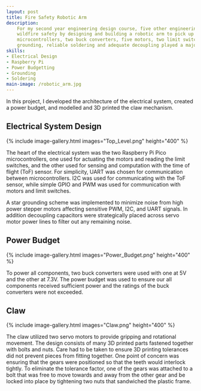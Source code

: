 ```yaml
---
layout: post
title: Fire Safety Robotic Arm
description:
    For my second year engineering design course, five other engineering students and myself tackled the issue of
    wildfire safety by designing and building a robotic arm to pick up brances. The final assembly included two
    microcontrollers, two buck converters, five motors, two limit switches, and a time of flight sensor. Proper 
    grounding, reliable soldering and adequate decoupling played a major role in this project's success.
skills: 
- Electrical Design
- Raspberry Pi
- Power Budgetting
- Grounding
- Soldering
main-image: /robotic_arm.jpg
---
```


In this project, I developed the architecture of the electrical system, created a power budget, and modelled and 3D printed the claw mechanism.

## Electrical System Design
{% include image-gallery.html images="Top_Level.png" height="400" %} 

The heart of the electrical system was the two Raspberry Pi Pico microcontrollers, one used for actuating the motors and reading
the limit switches, and the other used for sensing and computation with the time of flight (ToF) sensor. For simplicity, UART was chosen
for communication between microcontrollers. I2C was used for communicating with the ToF sensor, while simple GPIO and PWM was used for
communication with motors and limit switches. <br>

A star grounding scheme was implemented to minimize noise from high power stepper motors affecting sensitive PWM, I2C, and UART signals. In addition decoupling capacitors were strategically placed across servo motor power lines to filter out any remaining noise. 

## Power Budget
{% include image-gallery.html images="Power_Budget.png" height="400" %} 

To power all components, two buck converters were used with one at 5V and the other at 7.3V. The power budget was used to ensure our all components received sufficient power and the ratings of the buck converters were not exceeded.

## Claw 
{% include image-gallery.html images="Claw.png" height="400" %} 

The claw utilized two servo motors to provide gripping and rotational movement. The design consists of many 3D printed parts fastened together with bolts and nuts. Care had to be taken to ensure 3D printing tolerances did not prevent pieces from fitting together. One point of concern was ensuring that the gears were positioned so that the teeth would interlock tightly. To eliminate the tolerance factor, one of the gears was attached to a bolt that was free to move towards and away from the other gear and be locked into place by tightening two nuts that sandwiched the plastic frame.

